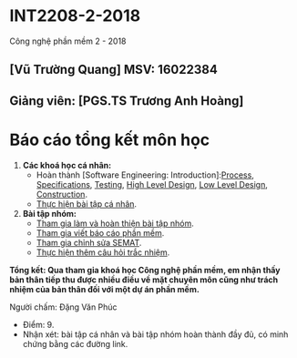 # INT2208-2-2018
Công nghệ phần mềm 2 - 2018 

## [Vũ Trường Quang] MSV: 16022384
## Giảng viên: [PGS.TS Trương Anh Hoàng]

# Báo cáo tổng kết môn học

1. **Các khoá học cá nhân:**
	- Hoàn thành [Software Engineering: Introduction]:[Process](https://github.com/truonganhhoang/INT2208-2-2018/blob/master/VuTruongQuang/Process.png), [Specifications](https://github.com/truonganhhoang/INT2208-2-2018/blob/master/VuTruongQuang/Specifications.png), [Testing](https://github.com/truonganhhoang/INT2208-2-2018/blob/master/VuTruongQuang/Testing.png), [High Level Design](https://github.com/truonganhhoang/INT2208-2-2018/blob/master/VuTruongQuang/HighLevelDesign.png), [Low Level Design](https://github.com/truonganhhoang/INT2208-2-2018/blob/master/VuTruongQuang/LowLevelDesign.png), [Construction](https://github.com/truonganhhoang/INT2208-2-2018/blob/master/VuTruongQuang/Construction.png).
	- [Thực hiện bài tập cá nhân](https://github.com/truonganhhoang/INT2208-2-2018/tree/master/VuTruongQuang/BaiTapTuan6).
2. **Bài tập nhóm:**
	- [Tham gia làm và hoàn thiện bài tập nhóm](https://github.com/truonganhhoang/INT2208-2-2018/tree/master/nhom-Godlike).
	- [Tham gia viết báo cáo phần mềm](https://docs.google.com/document/d/1jxZrdrKvUkhwznJtMUbAAIFMN1IjJ08kxhzoXS5SdOg/edit).
	- [Tham gia chỉnh sửa SEMAT](https://docs.google.com/spreadsheets/d/1JUClzRNIV7NBBZWjW0jDezWsuaY012RpdTOaaJ9rK9s/edit#gid=0).
	- [Thực hiện thêm câu hỏi trắc nhiệm](https://docs.google.com/spreadsheets/d/1nYhXQ4Zyw5RZxdw37dMWKhO-TpJ7bJgl2-mVbd6kjq4/htmlview#).

**Tổng kết: Qua tham gia khoá học Công nghệ phần mềm, em nhận thấy bản thân tiếp thu được nhiều điều về mặt chuyên môn cũng như trách nhiệm của bản thân đối với một dự án phần mềm.**

 Người chấm: Đặng Văn Phúc
  * Điểm: 9.
  * Nhận xét: bài tập cá nhân và bài tập nhóm hoàn thành đầy đủ, có minh chứng bằng các đường link.
